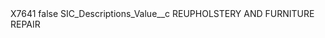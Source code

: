 <?xml version="1.0" encoding="UTF-8"?>
<CustomMetadata xmlns="http://soap.sforce.com/2006/04/metadata" xmlns:xsi="http://www.w3.org/2001/XMLSchema-instance" xmlns:xsd="http://www.w3.org/2001/XMLSchema">
    <label>X7641</label>
    <protected>false</protected>
    <values>
        <field>SIC_Descriptions_Value__c</field>
        <value xsi:type="xsd:string">REUPHOLSTERY AND FURNITURE REPAIR</value>
    </values>
</CustomMetadata>
